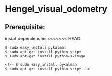 # Hengel_visual_odometry

## Prerequisite:
install dependencies
<<<<<<< HEAD

    $ sudo easy_install pykalman
    $ sudo apt-get install python-scipy
    $ sudo apt-get install python-skimage
<!-- for visual_odometry.py -->
    <!-- $ sudo easy_install pykalman
    $ sudo apt-get install python-scipy -->